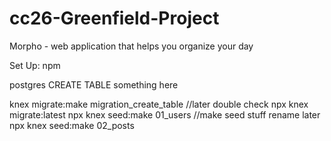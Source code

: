 # cc26-Greenfield-Project
Morpho - web application that helps you organize your day


Set Up: 
npm 

postgres CREATE TABLE something here

knex migrate:make migration_create_table //later double check
npx knex migrate:latest
npx knex seed:make 01_users //make seed stuff rename later
npx knex seed:make 02_posts